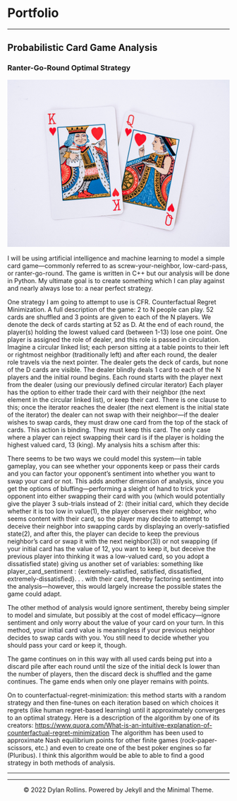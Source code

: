 # Portfolio
---
## Probabilistic Card Game Analysis

### Ranter-Go-Round Optimal Strategy

![liza-pooor-QHutOO4jiRw-unsplash.jpg](Low-Card-Pass%20Strategy%206150e0a026db468682835fe20634a3dd/liza-pooor-QHutOO4jiRw-unsplash.jpg)

I will be using artificial intelligence and machine learning to model a simple card game—commonly referred to as screw-your-neighbor, low-card-pass, or ranter-go-round. The game is written in C++ but our analysis will be done in Python. My ultimate goal is to create something which I can play against and nearly always lose to: a near perfect strategy. 

One strategy I am going to attempt to use is CFR. Counterfactual Regret Minimization.
A full description of the game: 2 to N people can play. 52 cards are shuffled and 3 points are given to each of the N players. We denote the deck of cards starting at 52 as D. At the end of each round, the player(s) holding the lowest valued card (between 1-13) lose one point. One player is assigned the role of dealer, and this role is passed in circulation. Imagine a circular linked list; each person sitting at a table points to their left or rightmost neighbor (traditionally left) and after each round, the dealer role travels via the next pointer. The dealer gets the deck of cards, but none of the D cards are visible. The dealer blindly deals 1 card to each of the N players and the initial round begins. Each round starts with the player next from the dealer (using our previously defined circular iterator) Each player has the option to either trade their card with their neighbor (the next element in the circular linked list), or keep their card. There is one clause to this; once the iterator reaches the dealer (the next element is the initial state of the iterator) the dealer can not swap with their neighbor—if the dealer wishes to swap cards, they must draw one card from the top of the stack of cards. This action is binding. They must keep this card. The only case where a player can reject swapping their card is if the player is holding the highest valued card, 13 (king). My analysis hits a schism after this:

There seems to be two ways we could model this system—in table gameplay, you can see whether your opponents keep or pass their cards and you can factor your opponent’s sentiment into whether you want to swap your card or not. This adds another dimension of analysis, since you get the options of bluffing—performing a sleight of hand to trick your opponent into either swapping their card with you (which would potentially give the player 3 sub-trials instead of 2: (their initial card, which they decide whether it is too low in value(1), the player observes their neighbor, who seems content with their card, so the player may decide to attempt to deceive their neighbor into swapping cards by displaying an overly-satisfied state(2), and after this, the player can decide to keep the previous neighbor’s card or swap it with the next neighbor(3)) or not swapping (if your initial card has the value of 12, you want to keep it, but deceive the previous player into thinking it was a low-valued card, so you adopt a dissatisfied state) giving us another set of variables: something like player_card_sentiment : {extremely-satisfied, satisfied, dissatisfied, extremely-dissatisfied}. . . with their card, thereby factoring sentiment into the analysis—however, this would largely increase the possible states the game could adapt.

The other method of analysis would ignore sentiment, thereby being simpler to model and simulate, but possibly at the cost of model efficacy—ignore sentiment and only worry about the value of your card on your turn. In this method, your initial card value is meaningless if your previous neighbor decides to swap cards with you. You still need to decide whether you should pass your card or keep it, though.

The game continues on in this way with all used cards being put into a discard pile after each round until the size of the initial deck Is lower than the number of players, then the discard deck is shuffled and the game continues. The game ends when only one player remains with points.

On to counterfactual-regret-minimization: this method starts with a random strategy and then fine-tunes on each iteration based on which choices it regrets (like human regret-based learning) until it approximately converges to an optimal strategy. Here is a description of the algorithm by one of its creators: https://www.quora.com/What-is-an-intuitive-explanation-of-counterfactual-regret-minimization The algorithm has been used to approximate Nash equilibrium points for other finite games (rock-paper-scissors, etc.) and even to create one of the best poker engines so far (Pluribus). I think this algorithm would be able to able to find a good strategy in both methods of analysis.

_______________________________________



---
<center>© 2022 Dylan Rollins. Powered by Jekyll and the Minimal Theme.</center>
